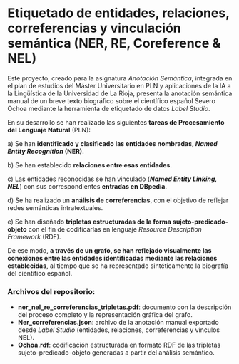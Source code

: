 # Etiquetado de entidades, relaciones, correferencias y vinculación semántica (NER, RE, Coreference & NEL)

Este proyecto, creado para la asignatura *Anotación Semántica*, integrada en el plan de estudios del Máster Universitario en PLN y aplicaciones de la IA a la Lingüística de la Universidad de La Rioja, presenta la anotación semántica manual de un breve texto biográfico sobre el científico español Severo Ochoa mediante la herramienta de etiquetado de datos *Label Studio*. 

En su desarrollo se han realizado las siguientes **tareas de Procesamiento del Lenguaje Natural** (PLN): 

a)	Se han **identificado y clasificado las entidades nombradas, *Named Entity Recognition* (NER)**.  

b)	Se han establecido **relaciones entre esas entidades**.

c)	Las entidades reconocidas se han vinculado (***Named Entity Linking, NEL***) con sus correspondientes **entradas en DBpedia**. 

d)	Se ha realizado un **análisis de correferencias**, con el objetivo de reflejar redes semánticas intratextuales.

e)	Se han diseñado **tripletas estructuradas de la forma sujeto-predicado-objeto** con el fin de codificarlas en lenguaje *Resource Description Framework* (RDF). 

De ese modo, **a través de un grafo, se han reflejado visualmente las conexiones entre las entidades identificadas mediante las relaciones establecidas**, al tiempo que se ha representado sintéticamente la biografía del científico español.

### Archivos del repositorio:

- **ner_nel_re_correferencias_tripletas.pdf**: documento con la descripción del proceso completo y la representación gráfica del grafo.  
- **Ner_correferencias.json**: archivo de la anotación manual exportado desde *Label Studio* (entidades, relaciones, correferencias y vínculos NEL).  
- **Ochoa.rdf**: codificación estructurada en formato RDF de las tripletas sujeto–predicado–objeto generadas a partir del análisis semántico.
